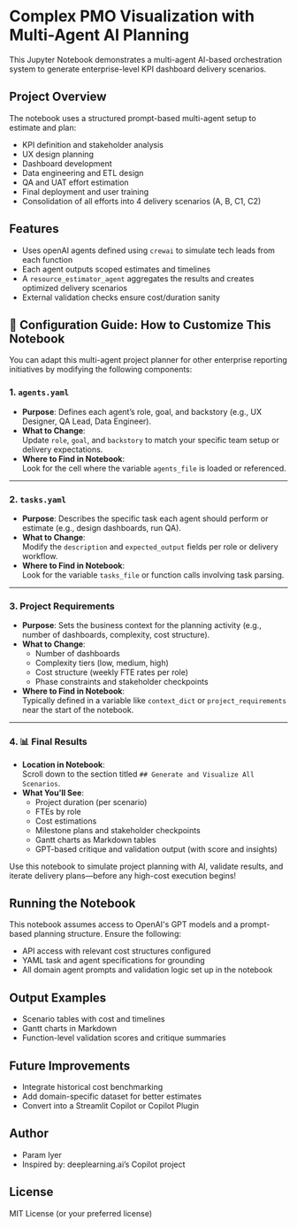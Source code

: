 # Complex PMO Visualization with Multi-Agent AI Planning

This Jupyter Notebook demonstrates a multi-agent AI-based orchestration system to generate enterprise-level KPI dashboard delivery scenarios.

## Project Overview
The notebook uses a structured prompt-based multi-agent setup to estimate and plan:
- KPI definition and stakeholder analysis
- UX design planning
- Dashboard development
- Data engineering and ETL design
- QA and UAT effort estimation
- Final deployment and user training
- Consolidation of all efforts into 4 delivery scenarios (A, B, C1, C2)

## Features
- Uses openAI agents defined using `crewai` to simulate tech leads from each function
- Each agent outputs scoped estimates and timelines
- A `resource_estimator_agent` aggregates the results and creates optimized delivery scenarios
- External validation checks ensure cost/duration sanity

## 🔧 Configuration Guide: How to Customize This Notebook

You can adapt this multi-agent project planner for other enterprise reporting initiatives by modifying the following components:

### 1. `agents.yaml`
- **Purpose**: Defines each agent’s role, goal, and backstory (e.g., UX Designer, QA Lead, Data Engineer).
- **What to Change**:  
  Update `role`, `goal`, and `backstory` to match your specific team setup or delivery expectations.
- **Where to Find in Notebook**:  
  Look for the cell where the variable `agents_file` is loaded or referenced.

---

### 2. `tasks.yaml`
- **Purpose**: Describes the specific task each agent should perform or estimate (e.g., design dashboards, run QA).
- **What to Change**:  
  Modify the `description` and `expected_output` fields per role or delivery workflow.
- **Where to Find in Notebook**:  
  Look for the variable `tasks_file` or function calls involving task parsing.

---

### 3. Project Requirements
- **Purpose**: Sets the business context for the planning activity (e.g., number of dashboards, complexity, cost structure).
- **What to Change**:  
  - Number of dashboards  
  - Complexity tiers (low, medium, high)  
  - Cost structure (weekly FTE rates per role)  
  - Phase constraints and stakeholder checkpoints
- **Where to Find in Notebook**:  
  Typically defined in a variable like `context_dict` or `project_requirements` near the start of the notebook.

---

### 4. 📊 Final Results
- **Location in Notebook**:  
  Scroll down to the section titled `## Generate and Visualize All Scenarios`.
- **What You’ll See**:
  - Project duration (per scenario)
  - FTEs by role
  - Cost estimations
  - Milestone plans and stakeholder checkpoints
  - Gantt charts as Markdown tables
  - GPT-based critique and validation output (with score and insights)

Use this notebook to simulate project planning with AI, validate results, and iterate delivery plans—before any high-cost execution begins!

## Running the Notebook
This notebook assumes access to OpenAI's GPT models and a prompt-based planning structure. Ensure the following:
- API access with relevant cost structures configured
- YAML task and agent specifications for grounding
- All domain agent prompts and validation logic set up in the notebook

## Output Examples
- Scenario tables with cost and timelines
- Gantt charts in Markdown
- Function-level validation scores and critique summaries

## Future Improvements
- Integrate historical cost benchmarking
- Add domain-specific dataset for better estimates
- Convert into a Streamlit Copilot or Copilot Plugin

## Author
- Param Iyer
- Inspired by: deeplearning.ai’s Copilot project

## License
MIT License (or your preferred license)
